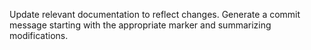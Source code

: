 <!-- PARTIAL: DOC_COMMIT v1.0 -->
Update relevant documentation to reflect changes.
Generate a commit message starting with the appropriate marker and summarizing modifications.
